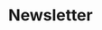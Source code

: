 ---
layout: articles
title: Newsletter
articles:
  data_source: site.newsletter
  show_cover: false
  show_excerpt: true
  show_readmore: true
  show_info: true
---